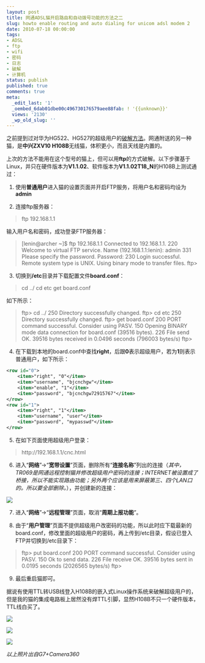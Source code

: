 ```yaml
---
layout: post
title: 网通ADSL猫开启路由和自动拨号功能的方法之二
slug: howto enable routing and auto dialing for unicom adsl modem 2
date: 2010-07-18 00:00:00
tags:
- ADSL
- ftp
- wifi
- 密码
- 日志
- 破解
- 计算机
status: publish
published: true
comments: true
meta:
  _edit_last: '1'
  _oembed_6dab01dbe00c496730176579aee88fab: ! '{{unknown}}'
  views: '2130'
  _wp_old_slug: ''
---
```

之前提到过对华为HG522、HG527的超级用户的<a href="http://0x3f.org/?p=1528">破解方法</a>。网通附送的另一种猫，是<strong>中兴ZXV10 H108B</strong>无线猫，体积更小，而且天线是内置的。

上次的方法不能用在这个型号的猫上，但可以用<strong>ftp</strong>的方式破解。以下步骤基于Linux，并只在硬件版本为<strong>V1.1.02</strong>、软件版本为<strong>V1.1.02T18_N</strong>的H108B上测试通过：

1. 使用<strong>普通用户</strong>进入猫的设置页面并开启FTP服务，将用户名和密码均设为<strong>admin</strong>

2. 连接ftp服务器：

<blockquote>
ftp 192.168.1.1
</blockquote>

输入用户名和密码，成功登录FTP服务器：

<blockquote>
[lenin@archer ~]$ ftp 192.168.1.1
Connected to 192.168.1.1.
220 Welcome to virtual FTP service.
Name (192.168.1.1:lenin): admin
331 Please specify the password.
Password:
230 Login successful.
Remote system type is UNIX.
Using binary mode to transfer files.
ftp> 
</blockquote>

3. 切换到<strong>/etc</strong>目录并下载配置文件<strong>board.conf</strong>：

<blockquote>
cd ../
cd etc
get board.conf
</blockquote>

如下所示：

<blockquote>
ftp> cd ../
250 Directory successfully changed.
ftp> cd etc
250 Directory successfully changed.
ftp> get board.conf
200 PORT command successful. Consider using PASV.
150 Opening BINARY mode data connection for board.conf (39516 bytes).
226 File send OK.
39516 bytes received in 0.0496 seconds (796003 bytes/s)
ftp> 
</blockquote>

4. 在下载到本地的board.conf中查找<strong>right</strong>，后跟<strong>0</strong>表示超级用户，若为<strong>1</strong>则表示普通用户，如下所示：

```xml
<row id="0">
    <item>"right", "0"</item>
    <item>"username", "bjcnchgw"</item>
    <item>"enable", "1"</item>
    <item>"password", "bjcnchgw72915767"</item>
</row>
<row id="1">
    <item>"right", "1"</item>
    <item>"username", "user"</item>
    <item>"password", "mypasswd"</item>
</row>
```

5. 在如下页面使用超级用户登录：

<blockquote>
http://192.168.1.1/cnc.html
</blockquote>

6. 进入“<strong>网络</strong>”→“<strong>宽带设置</strong>”页面，删除所有“<strong>连接名称</strong>”列出的连接（<em>其中，TR069是网通远程控制猫并修改超级用户密码的连接；INTERNET被设置成了桥接，所以不能实现路由功能；另外两个应该是用来屏蔽第三、四个LAN口的。所以要全部删除。</em>），并创建新的连接：

<a href="http://picasaweb.google.com/lh/photo/G5p8or5AvVumvFOr89XLqQ?feat=embedwebsite"><img src="http://lh5.ggpht.com/_ceUJ_lBTHzc/TEHd0wXELFI/AAAAAAAABbs/gtxn0tKGyJM/s400/2010-07-17.19%3A48%3A30.%E6%88%AA%E5%8F%96%E9%80%89%E5%8C%BA.01.png" /></a>

7. 进入“<strong>网络</strong>”→“<strong>远程管理</strong>”页面，取消“<strong>周期上报功能</strong>”。

8. 由于“<strong>用户管理</strong>”页面不提供超级用户改密码的功能，所以此时应下载最新的board.conf，修改里面的超级用户的密码，再上传到/etc目录，假设已登入FTP并切换到/etc目录下：

<blockquote>
ftp> put board.conf
200 PORT command successful. Consider using PASV.
150 Ok to send data.
226 File receive OK.
39516 bytes sent in 0.0195 seconds (2026565 bytes/s)
ftp> 
</blockquote>

9. 最后重启猫即可。

据说有使用TTL转USB线登入H108B的嵌入式Linux操作系统来破解超级用户的，但是我的猫的集成电路板上居然没有焊TTL引脚，显然H108B不只一个硬件版本，TTL线白买了。

<a href="http://picasaweb.google.com/lh/photo/ceYq8gDnT3qY6IgBQuyjFg?feat=embedwebsite"><img src="http://lh6.ggpht.com/_ceUJ_lBTHzc/TEHb1yqtElI/AAAAAAAABbY/KKlqPgcBMWo/s400/C360_2010-07-17%2011-07-10.jpg" /></a>

<a href="http://picasaweb.google.com/lh/photo/omFbqTXkvVV4L86vGqyyng?feat=embedwebsite"><img src="http://lh3.ggpht.com/_ceUJ_lBTHzc/TEHb19lGCzI/AAAAAAAABbc/7zaShWAUvUM/s400/C360_2010-07-17%2011-06-21.jpg" /></a>

<a href="http://picasaweb.google.com/lh/photo/JfG_3EgD8BDChZVBM6xx9Q?feat=embedwebsite"><img src="http://lh6.ggpht.com/_ceUJ_lBTHzc/TEHb2HXkwhI/AAAAAAAABbg/HazHHwsfXHk/s400/C360_2010-07-17%2011-06-09.jpg" /></a>

<em>以上照片出自G7+Camera360</em>
